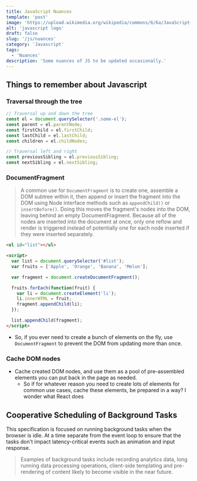 ```yaml
---
title: JavaScript Nuances
template: 'post'
image: 'https://upload.wikimedia.org/wikipedia/commons/6/6a/JavaScript-logo.png'
alt: 'javascript logo'
draft: false
slug: '/js/nuances'
category: 'Javascript'
tags:
  - 'Nuances'
description: 'Some nuances of JS to be updated occasionally.'
---
```


## Things to remember about Javascript

### Traversal through the tree

```js
// Traversal up and down the tree
const el = document.querySelector('.some-el');
const parent = el.parentNode;
const firstChild = el.firstChild;
const lastChild = el.lastChild;
const children = el.childNodes;

// Traversal left and right
const previousSibling = el.previousSibling;
const nextSibling = el.nextSibling;
```

### DocumentFragment

> A common use for `DocumentFragment` is to create one, assemble a DOM subtree within it, then append or insert the fragment into the DOM using Node interface methods such as `appendChild()` or `insertBefore()`. Doing this moves the fragment's nodes into the DOM, leaving behind an empty DocumentFragment. Because all of the nodes are inserted into the document at once, only one reflow and render is triggered instead of potentially one for each node inserted if they were inserted separately.

```html
<ul id="list"></ul>

<script>
  var list = document.querySelector('#list');
  var fruits = ['Apple', 'Orange', 'Banana', 'Melon'];

  var fragment = document.createDocumentFragment();

  fruits.forEach(function(fruit) {
    var li = document.createElement('li');
    li.innerHTML = fruit;
    fragment.appendChild(li);
  });

  list.appendChild(fragment);
</script>
```

- So, if you ever need to create a bunch of elements on the fly, use `DocumentFragment` to prevent the DOM from updating more than once.

### Cache DOM nodes

- Cache created DOM nodes, and use them as a pool of pre-assembled elements you can put back in the page as needed.
  - So if for whatever reason you need to create lots of elements for common use cases, cache these elements, be prepared in a way? I wonder what React does

## Cooperative Scheduling of Background Tasks

This specification is focused on running background tasks when the browser is idle. At a time separate from the event loop to ensure that the tasks don't impact latency-critical events such as animation and input response.

> Examples of background tasks include recording analytics data, long running data processing operations, client-side templating and pre-rendering of content likely to become visible in the near future.
